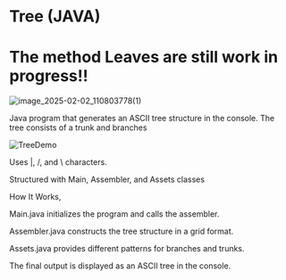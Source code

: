 # Tree (JAVA)
# The method Leaves are still work in progress!!


![image_2025-02-02_110803778(1)](https://github.com/user-attachments/assets/f7556a86-efa7-450f-b9de-fed41cb5c4a0)

Java program that generates an ASCII tree structure in the console. The tree consists of a trunk and branches



![TreeDemo](https://github.com/user-attachments/assets/bc7ce8eb-a17f-47d5-a8c0-aaa7ac9f2425)

Uses |, /, and \ characters.

Structured with Main, Assembler, and Assets classes 

How It Works,

Main.java initializes the program and calls the assembler.

Assembler.java constructs the tree structure in a grid format.

Assets.java provides different patterns for branches and trunks.

The final output is displayed as an ASCII tree in the console.
